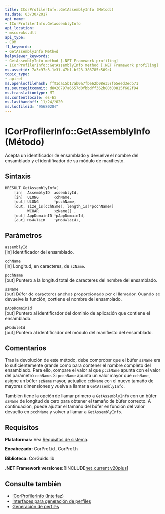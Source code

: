 ```yaml
---
title: ICorProfilerInfo::GetAssemblyInfo (Método)
ms.date: 03/30/2017
api_name:
- ICorProfilerInfo.GetAssemblyInfo
api_location:
- mscorwks.dll
api_type:
- COM
f1_keywords:
- GetAssemblyInfo Method
helpviewer_keywords:
- GetAssemblyInfo method [.NET Framework profiling]
- ICorProfilerInfo::GetAssemblyInfo method [.NET Framework profiling]
ms.assetid: 7a3c97c3-1e31-47b1-bf23-386785c509c4
topic_type:
- apiref
ms.openlocfilehash: ff81da15b17ab0a7fbe62b08e358f65eed3edb71
ms.sourcegitcommit: d8020797a6657d0fbbdff362b80300815f682f94
ms.translationtype: MT
ms.contentlocale: es-ES
ms.lasthandoff: 11/24/2020
ms.locfileid: "95680284"
---
```

# <a name="icorprofilerinfogetassemblyinfo-method"></a>ICorProfilerInfo::GetAssemblyInfo (Método)

Acepta un identificador de ensamblado y devuelve el nombre del ensamblado y el identificador de su módulo de manifiesto.  
  
## <a name="syntax"></a>Sintaxis  
  
```cpp  
HRESULT GetAssemblyInfo(  
    [in]  AssemblyID  assemblyId,  
    [in]  ULONG       cchName,  
    [out] ULONG       *pcchName,  
    [out, size_is(cchName), length_is(*pcchName)]  
          WCHAR       szName[] ,  
    [out] AppDomainID *pAppDomainId,  
    [out] ModuleID    *pModuleId);  
```  
  
## <a name="parameters"></a>Parámetros  

 `assemblyId`  
 [in] Identificador del ensamblado.  
  
 `cchName`  
 [in] Longitud, en caracteres, de `szName`.  
  
 `pcchName`  
 [out] Puntero a la longitud total de caracteres del nombre del ensamblado.  
  
 `szName`  
 [out] Búfer de caracteres anchos proporcionado por el llamador. Cuando se devuelve la función, contiene el nombre del ensamblado.  
  
 `pAppDomainId`  
 [out] Puntero al identificador del dominio de aplicación que contiene el ensamblado.  
  
 `pModuleId`  
 [out] Puntero al identificador del módulo del manifiesto del ensamblado.  
  
## <a name="remarks"></a>Comentarios  

 Tras la devolución de este método, debe comprobar que el búfer `szName` era lo suficientemente grande como para contener el nombre completo del ensamblado. Para ello, compare el valor al que `pcchName` apunta con el valor del parámetro `cchName`. Si `pcchName` apunta un valor mayor que `cchName`, asigne un búfer `szName` mayor, actualice `cchName` con el nuevo tamaño de mayores dimensiones y vuelva a llamar a `GetAssemblyInfo`.  
  
 También tiene la opción de llamar primero a `GetAssemblyInfo` con un búfer `szName` de longitud de cero para obtener el tamaño de búfer correcto. A continuación, puede ajustar el tamaño del búfer en función del valor devuelto en `pcchName` y volver a llamar a `GetAssemblyInfo`.  
  
## <a name="requirements"></a>Requisitos  

 **Plataformas:** Vea [Requisitos de sistema](../../get-started/system-requirements.md).  
  
 **Encabezado:** CorProf.idl, CorProf.h  
  
 **Biblioteca:** CorGuids.lib  
  
 **.NET Framework versiones:**[!INCLUDE[net_current_v20plus](../../../../includes/net-current-v20plus-md.md)]  
  
## <a name="see-also"></a>Consulte también

- [ICorProfilerInfo (Interfaz)](icorprofilerinfo-interface.md)
- [Interfaces para generación de perfiles](profiling-interfaces.md)
- [Generación de perfiles](index.md)
